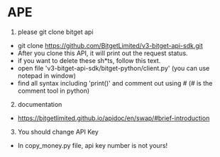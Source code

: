 # APE

1. please git clone bitget api

- git clone https://github.com/BitgetLimited/v3-bitget-api-sdk.git 
- After you clone this API, it will print out the request status.
- if you want to delete these sh*ts, follow this text.
- open file 'v3-bitget-api-sdk/bitget-python/client.py' (you can use notepad in window)
- find all syntax including 'print()' and comment out using # (# is the comment tool in python)

2. documentation 

- https://bitgetlimited.github.io/apidoc/en/swap/#brief-introduction


3. You should change API Key

- In copy_money.py file, api key number is not yours!
